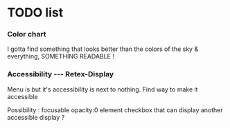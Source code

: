 # TODO list

### Color chart
I gotta find something that looks better than the colors of the sky & everything, SOMETHING READABLE !

### Accessibility --- Retex-Display
Menu is but it's accessibility is next to nothing.
Find way to make it accessible

Possibility : focusable opacity:0 element checkbox that can display another accessible display ?